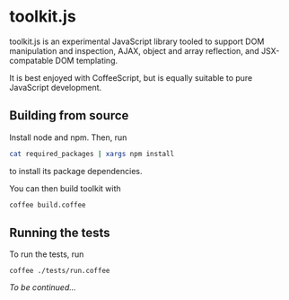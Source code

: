 # toolkit.js

toolkit.js is an experimental JavaScript library tooled to support DOM manipulation and inspection,
AJAX, object and array reflection, and JSX-compatable DOM templating.

It is best enjoyed with CoffeeScript, but is equally suitable to pure JavaScript development.

##	Building from source

Install node and npm. Then, run
```bash
cat required_packages | xargs npm install 
```
to install its package dependencies.

You can then build toolkit with
```bash
coffee build.coffee
```

##	Running the tests

To run the tests, run
```
coffee ./tests/run.coffee
```

*To be continued...*
